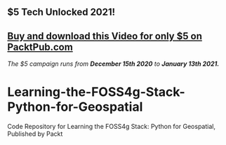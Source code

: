 ## $5 Tech Unlocked 2021!
[Buy and download this Video for only $5 on PacktPub.com](https://www.packtpub.com/product/learning-the-foss4g-stack-python-for-geospatial-video/9781800204386)
-----
*The $5 campaign         runs from __December 15th 2020__ to __January 13th 2021.__*

# Learning-the-FOSS4g-Stack-Python-for-Geospatial
Code Repository for Learning the FOSS4g Stack: Python for Geospatial, Published by Packt
